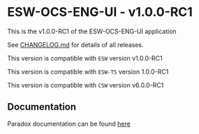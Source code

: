# ESW-OCS-ENG-UI - v1.0.0-RC1

This is the v1.0.0-RC1 of the ESW-OCS-ENG-UI application

See [CHANGELOG.md](CHANGELOG.md) for details of all releases.

This version is compatible with `ESW` version v1.0.0-RC1

This version is compatible with `ESW-TS` version 1.0.0-RC1

This version is compatible with `CSW` version v6.0.0-RC1

## Documentation

Paradox documentation can be found [here](https://tmtsoftware.github.io/esw-ocs-eng-ui/1.0.0-RC1/)

